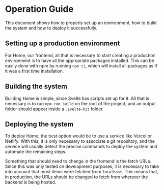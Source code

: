 # Operation Guide

This document shows how to properly set up an environment, how to build the system and how to deploy it successfully.

## Setting up a production environment

For Home, our frontend, all that is necessary to start creating a production environment is to have all the appropriate packages installed. This can be easily done with npm by running `npm ci`, which will install all packages as if it was a first time installation.

## Building the system

Building Home is simple, since Svelte has scripts set up for it. All that is necessary is to run `npm run build` on the root of the project, and an output folder should appear inside a `.svelte-kit` folder.

## Deploying the system

To deploy Home, the best option would be to use a service like Vercel or Netlify. With this, it is only necessary to associate a git repository, and the service will usually detect the precise commands to deploy the system and automate the remaining steps.

Something that should need to change in the frontend is the fetch URLs. Since this was only tested on development purposes, it is necessary to take into account that most items were fetched from `localhost`. This means that, in production, the URLs should be changed to fetch from wherever the backend is being hosted.

<!-- falta para o backend - @Dustini -->